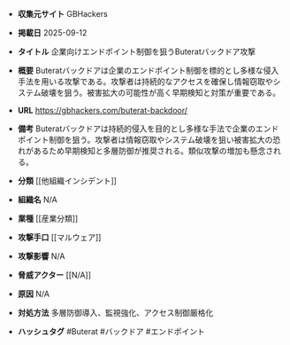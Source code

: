 - **収集元サイト**
GBHackers

- **掲載日**
2025-09-12

- **タイトル**
企業向けエンドポイント制御を狙うButeratバックドア攻撃

- **概要**
Buteratバックドアは企業のエンドポイント制御を標的とし多様な侵入手法を用いる攻撃である。攻撃者は持続的なアクセスを確保し情報窃取やシステム破壊を狙う。被害拡大の可能性が高く早期検知と対策が重要である。

- **URL**
https://gbhackers.com/buterat-backdoor/

- **備考**
Buteratバックドアは持続的侵入を目的とし多様な手法で企業のエンドポイント制御を狙う。攻撃者は情報窃取やシステム破壊を狙い被害拡大の恐れがあるため早期検知と多層防御が推奨される。類似攻撃の増加も懸念される。

- **分類**
[[他組織インシデント]]

- **組織名**
N/A

- **業種**
[[産業分類]]

- **攻撃手口**
[[マルウェア]]

- **攻撃影響**
N/A

- **脅威アクター**
[[N/A]]

- **原因**
N/A

- **対処方法**
多層防御導入、監視強化、アクセス制御厳格化

- **ハッシュタグ**
#Buterat #バックドア #エンドポイント
